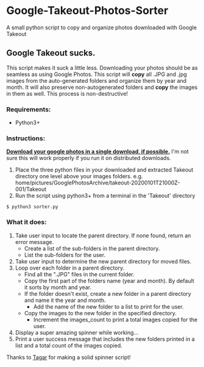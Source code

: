 # Google-Takeout-Photos-Sorter
A small python script to copy and organize photos downloaded with Google Takeout


## Google Takeout sucks. 

This script makes it suck a little less. Downloading your photos should be as seamless as using Google Photos. This script will __copy__ all .JPG and .jpg images from the auto-generated folders and organize them by year and month. It will also preserve non-autogenerated folders and __copy__ the images in them as well. This process is non-destructive!

### Requirements: 
* Python3+

### Instructions: 

[__Download your google photos in a single download, if possible.__](https://takeout.google.com/settings/takeout) 
I'm not sure this will work properly if you run it on distributed downloads. 

1) Place the three python files in your downloaded and extracted Takeout directory one level above your images folders. 
e.g. home/pictures/GooglePhotosArchive/takeout-20200101T21000Z-001/Takeout
2) Run the script using python3+ from a terminal in the 'Takeout' directory

<pre><code>$ python3 sorter.py</pre></code>

### What it does:
1) Take user input to locate the parent directory. If none found, return an error message.
    * Create a list of the sub-folders in the parent directory.
    * List the sub-folders for the user.
2) Take user input to determine the new parent directory for moved files.
3) Loop over each folder in a parent directory.
    * Find all the ".JPG" files in the current folder.
    * Copy the first part of the folders name (year and month). By default it sorts by month and year.
    * If the folder doesn't exist, create a new folder in a parent directory and name it the year and month.
        * Add the name of the new folder to a list to print for the user.
    * Copy the images to the new folder in the specified directory.
        * Increment the images_count to print a total images copied for the user.
4) Display a super amazing spinner while working...
5) Print a user success message that includes the new 
   folders printed in a list and a total count of the images copied.

Thanks to [Tagar](https://github.com/Tagar/stuff/blob/master/spinner.py) for making a solid spinner script!
